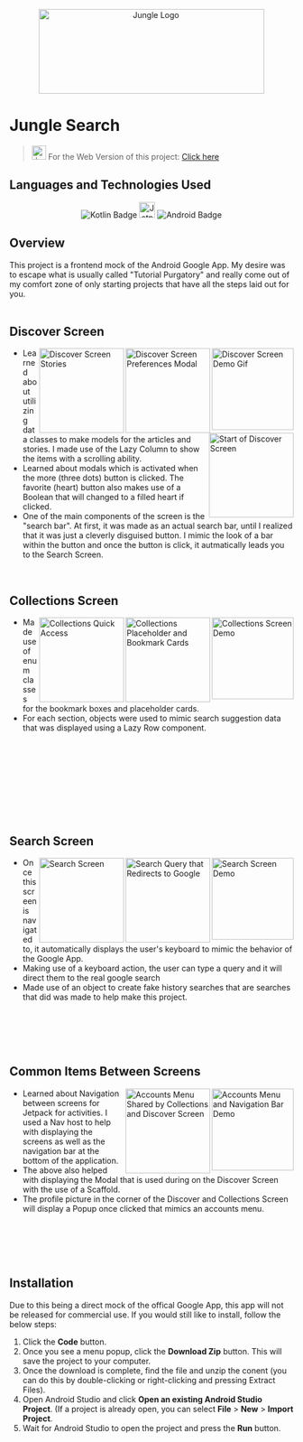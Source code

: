 <p align="center">
  <img src="https://i.imgur.com/7z2P7YU.png" alt="Jungle Logo" width="400" height="150">
 </p>

# Jungle Search
> <img src="https://i.imgur.com/4ZRqSIc.png" alt="Jungle Logo" width="25" height="25"> For the Web Version of this project: [Click here](https://github.com/pecodeliar/JungleSearchWeb)

## Languages and Technologies Used
<p align="center">
  <img src="https://img.shields.io/badge/Kotlin-0095D5?&style=for-the-badge&logo=kotlin&logoColor=white" alt="Kotlin Badge"> <img src="https://i.imgur.com/3ksanbk.png" alt="Jetpack Compose Badge"height="28"> <img src="https://img.shields.io/badge/Android_Studio-3DDC84?style=for-the-badge&logo=android-studio&logoColor=white" alt="Android Badge"> 
</p>

## Overview

This project is a frontend mock of the Android Google App. My desire was to escape what is usually called "Tutorial Purgatory" and really come out of my comfort zone of only starting projects that have all the steps laid out for you.
\
&nbsp;

## Discover Screen

<p>
   <img align="right" src="https://i.imgur.com/vUrsMJx.gif" alt="Discover Screen Demo Gif" width="145"> <img align="right" src="https://i.imgur.com/ZN5GNdc.png" alt="Discover Screen Preferences Modal" width="150"> <img align="right" src="https://i.imgur.com/A5709uo.png" alt="Discover Screen Stories" width="150"> <img align="right" src="https://i.imgur.com/8XlVV6g.png" alt="Start of Discover Screen" width="150">
<ul>
  <li>Learned about utilizing data classes to make models for the articles and stories. I made use of the Lazy Column to show the items with a scrolling ability.</li>
  <li>Learned about modals which is activated when the more (three dots) button is clicked. The favorite (heart) button also makes use of a Boolean that will changed to a filled heart if clicked.</li>
  <li>One of the main components of the screen is the "search bar". At first, it was made as an actual search bar, until I realized that it was just a cleverly disguised button. I mimic the look of a bar within the button and once the button is click, it autmatically leads you to the Search Screen.</li>
</ul> 
</p>

<br>


## Collections Screen

<p>
  <img align="right" src="https://i.imgur.com/CkQSxKL.gif" alt="Collections Screen Demo" width="145"> <img align="right" src="https://i.imgur.com/8iaD2oh.png" alt="Collections Placeholder and Bookmark Cards" width="150"> <img align="right" src="https://i.imgur.com/HVVSJBh.png" alt="Collections Quick Access" width="150"> 
<ul>
  <li>Made use of enum classes for the bookmark boxes and placeholder cards.</li>
  <li>For each section, objects were used to mimic search suggestion data that was displayed using a Lazy Row component.</li>
</ul> 
</p>
<br>
<br>
<br>
<br>
<br>
<br>
<br>
<br>

## Search Screen

<p>
  <img align="right" src="https://i.imgur.com/wMZBPp4.gif" alt="Search Screen Demo" width="145"> <img align="right" src="https://i.imgur.com/J3fY1Yt.png" alt="Search Query that Redirects to Google" width="150"> <img align="right" src="https://i.imgur.com/hqPpjOe.png" alt="Search Screen" width="150"> 
<ul>
  <li>Once this screen is navigated to, it automatically displays the user's keyboard to mimic the behavior of the Google App.</li>
  <li>Making use of a keyboard action, the user can type a query and it will direct them to the real google search</li>
  <li>Made use of an object to create fake history searches that are searches that did was made to help make this project.</li>
</ul> 
</p>


<br>
<br>
<br>
<br>

## Common Items Between Screens

<p>
  <img align="right" src="https://i.imgur.com/13p6pQ7.gif" alt="Accounts Menu and Navigation Bar Demo" width="145"> <img align="right" src="https://i.imgur.com/q9tV7Ap.png" alt="Accounts Menu Shared by Collections and Discover Screen" width="150"> 
<ul>
  <li>Learned about Navigation between screens for Jetpack for activities. I used a Nav host to help with displaying the screens as well as the navigation bar at the bottom of the application. </li>
  <li>The above also helped with displaying the Modal that is used during on the Discover Screen with the use of a Scaffold.</li>
  <li>The profile picture in the corner of the Discover and Collections Screen will display a Popup once clicked that mimics an accounts menu.</li>
</ul> 
</p>


<br>
<br>
<br>
<br>


## Installation

Due to this being a direct mock of the offical Google App, this app will not be released for commercial use. If you would still like to install, follow the below steps:
1. Click the **Code** button.
2. Once you see a menu popup, click the **Download Zip** button. This will save the project to your computer.
3. Once the download is complete, find the file and unzip the conent (you can do this by double-clicking or right-clicking and pressing Extract Files).
4. Open Android Studio and click **Open an existing Android Studio Project**. (If a project is already open, you can select **File** > **New** > **Import Project**.
5. Wait for Android Studio to open the project and press the **Run** button.

